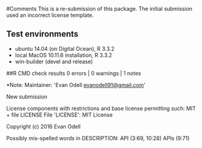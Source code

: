 #Comments 
This is a re-submission of this package. The initial submission used an incorrect license template.


## Test environments

* ubuntu 14.04 (on Digital Ocean), R 3.3.2
* local MacOS 10.11.6 installation, R 3.3.2
* win-builder (devel and release)
 

##R CMD check results
0 errors | 0 warnings | 1 notes


*Note: 
Maintainer: 'Evan Odell <evanodell91@gmail.com>'

New submission

License components with restrictions and base license permitting such:
  MIT + file LICENSE
File 'LICENSE':
  MIT License
  
  Copyright (c) 2016 Evan Odell
  
Possibly mis-spelled words in DESCRIPTION:
  API (3:69, 10:28)
  APIs (9:71)

